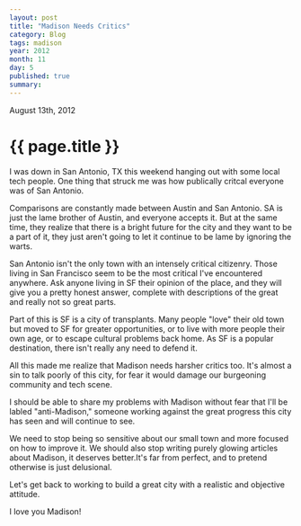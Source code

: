 ```yaml
---
layout: post
title: "Madison Needs Critics"
category: Blog
tags: madison
year: 2012
month: 11
day: 5
published: true
summary: 
---
```


<p class="meta">August 13th, 2012</p>

# {{ page.title }} #

I was down in San Antonio, TX this weekend hanging out with some local tech people. One thing that struck me was how publically critcal everyone was of San Antonio.

Comparisons are constantly made between Austin and San Antonio. SA is just the lame brother of Austin, and everyone accepts it. But at the same time, they realize that there is a bright future for the city and they want to be a part of it, they just aren't going to let it continue to be lame by ignoring the warts.

San Antonio isn't the only town with an intensely critical citizenry. Those living in San Francisco seem to be the most critical I've encountered anywhere. Ask anyone living in SF their opinion of the place, and they will give you a pretty honest answer, complete with descriptions of the great and really not so great parts.

Part of this is SF is a city of transplants. Many people "love" their old town but moved to SF for greater opportunities, or to live with more people their own age, or to escape cultural problems back home. As SF is a popular destination, there isn't really any need to defend it.

All this made me realize that Madison needs harsher critics too. It's almost a sin to talk poorly of this city, for fear it would damage our burgeoning community and tech scene.

I should be able to share my problems with Madison without fear that I'll be labled "anti-Madison," someone working against the great progress this city has seen and will continue to see.

We need to stop being so sensitive about our small town and more focused on how to improve it. We should also stop writing purely glowing articles about Madison, it deserves better.It's far from perfect, and to pretend otherwise is just delusional.

Let's get back to working to build a great city with a realistic and objective attitude.

I love you Madison!
